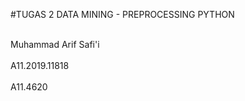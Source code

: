 #TUGAS 2 DATA MINING - PREPROCESSING PYTHON

<br> Muhammad Arif Safi'i </br>
<br> A11.2019.11818 </br>
<br> A11.4620</br>

